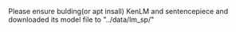 Please ensure bulding(or apt insall) KenLM and sentencepiece and downloaded its model file to "../data/lm_sp/"
